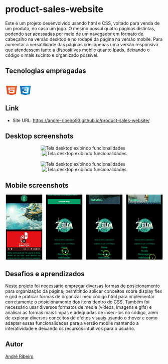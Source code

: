 # product-sales-website

Este é um projeto desenvolvido usando html e CSS, voltado para venda de um produto, no caso um jogo. O mesmo possui quatro páginas distintas, podendo ser acessadas por meio de um navegador em formato de cabeçalho na versão desktop e no rodapé da página na versão mobile. Para aumentar a versatilidade das páginas criei apenas uma versão responsiva que atendessem tanto a dispositivos mobile quanto Ipads, deixando o código o mais sucinto e organizado possível.

## Tecnologias empregadas

<div style="display: inline_block"><br>
  <img align="center" alt="HTML" height="30" width="40" src="https://raw.githubusercontent.com/devicons/devicon/master/icons/html5/html5-original.svg">
  <img align="center" alt="CSS" height="30" width="40" src="https://raw.githubusercontent.com/devicons/devicon/master/icons/css3/css3-original.svg">
</div>

## Link
- Site URL: https://andre-ribeiro93.github.io/product-sales-website/

## Desktop screenshots

<div align="center">
  <img width="49%" src="/medias_readme/desktop/TOTKproject-home.gif" alt="Tela desktop exibindo funcionalidades">
  &nbsp;
  <img width="49%" src="/medias_readme/desktop/TOTKproject-mundo.gif" alt="Tela desktop exibindo funcionalidades">
</div>
<br>
<div align="center">
  <img width="49%" src="/medias_readme/desktop/TOTKproject-per.gif" alt="Tela desktop exibindo funcionalidades">
  &nbsp;
  <img width="49%" src="/medias_readme/desktop/TOTKproject-hab.gif" alt="Tela desktop exibindo funcionalidades">
</div>

## Mobile screenshots

<div align="center">
  <img width="23%" src="/medias_readme/mob/mobile-TOTKproject-home.gif" alt="Tela mobile exibindo funcionalidades">
  &nbsp;
  <img width="23%" src="/medias_readme/mob/mobile-TOTKproject-mundo.gif" alt="Tela mobile exibindo funcionalidades">
  &nbsp;
  <img width="23%" src="/medias_readme/mob/mobile-TOTKproject-per.gif" alt="Tela mobile exibindo funcionalidades">
  &nbsp;
  <img width="23%" src="/medias_readme/mob/mobile-TOTKproject-hab.gif" alt="Tela mobile exibindo funcionalidades">
</div>

## Desafios e aprendizados

Neste projeto foi necessário empregar diversas formas de posicionamento para organização da página, permitindo aplicar conceitos sobre display flex e grid e praticar formas de organizar meu código html para implementar corretamente o posicionamento dos itens dentro do CSS. Também foi necessário usar diversos formatos de media (vídeos, imagens e gifs) e analisar as formas mais limpas e adequadas de inseri-los no código, além de explorar diversos conceitos de efeitos visuais usando o :hover e como adaptar essas funcionalidades para a versão mobile mantendo a interatividade e deixando os recursos intuitivos para o usuário.

## Autor

[André Ribeiro](https://www.linkedin.com/in/andr%C3%A9-ribeiro-a22139237)
